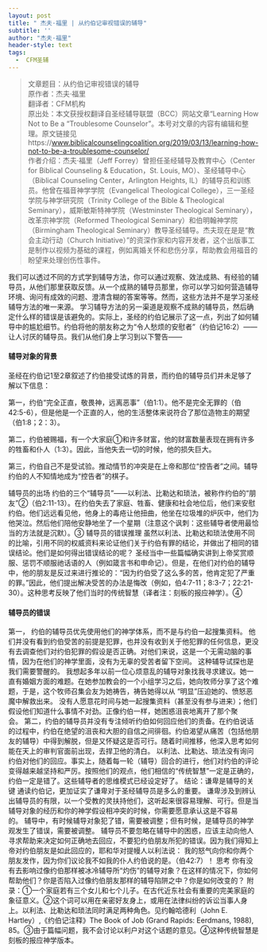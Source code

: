 ```yaml
---
layout: post
title: " 杰夫·福里 | 从约伯记审视错误的辅导"
subtitle: ''
author: "杰夫·福里"
header-style: text
tags:
  -  CFM圣辅
---
```

>文章题目：从约伯记审视错误的辅导<br>
原作者：杰夫·福里<br>
翻译者：CFM机构<br>
原出处：本文获授权翻译自圣经辅导联盟（BCC）网站文章“Learning How Not to Be a “Troublesome Counselor”。本号对文章的内容有编辑和整理。原文链接见https://www.biblicalcounselingcoalition.org/2019/03/13/learning-how-not-to-be-a-troublesome-counselor/<br>
作者介绍：杰夫·福里（Jeff Forrey）曾担任圣经辅导及教育中心（Center for Biblical Counseling & Education，St. Louis, MO）、圣经辅导中心（Biblical Counseling Center，Arlington Heights, IL）的辅导员和训练员。他曾在福音神学学院（Evangelical Theological College），三一圣经学院与神学研究院（Trinity College of the Bible & Theological Seminary），威斯敏斯特神学院（Westminster Theological Seminary），改革宗神学院（Reformed Theological Seminary）和伯明翰神学院（Birmingham Theological Seminary）教导圣经辅导。杰夫现在是是“教会主动行动（Church Initiative）”的资深作家和内容开发者，这个出版事工是制作以视频为基础的课程，例如离婚关怀和悲伤分享，帮助教会用福音的盼望来处理创伤性事件。<br>

我们可以透过不同的方式学到辅导方法，你可以通过观察、效法成熟、有经验的辅导员，从他们那里获取反馈。从一个成熟的辅导员那里，你可以学习如何营造辅导环境、询问有成效的问题、澄清含糊的答案等等。然而，这些方法并不是学习圣经辅导方法的唯一来源。
学习辅导方法的另一渠道是观察不成熟的辅导员，然后确定什么样的错误是该避免的。实际上，圣经的约伯记展示了这一点，列出了如何辅导中的尴尬细节。约伯将他的朋友称之为“令人愁烦的安慰者”（约伯记16:2）——让人讨厌的辅导员。我们从他们身上学习到以下警告——
#### 辅导对象的背景
圣经在约伯记1至2章叙述了约伯接受试炼的背景，而约伯的辅导员们并未足够了解以下信息： 

第一，约伯“完全正直，敬畏神，远离恶事”（伯1:1）。他不是完全无罪的（伯42:5-6），但是他是一个正直的人，他的生活整体来说符合了那位造物主的期望（伯1:8；2：3）。 

第二，约伯被赐福，有一个大家庭①和许多财富，他的财富数量表现在拥有许多的牲畜和仆人（1:3）。因此，当他失去一切的时候，他的损失巨大。 

第三，约伯自己不是受试验。推动情节的冲突是在上帝和那位“控告者”之间。辅导约伯的人不知情地成为“控告者”的棋子。 

辅导员的出场 约伯的三个“辅导员”——以利法、比勒达和琐法，被称作约伯的“朋友”②（伯2:11-13）。在约伯失去了家庭、牲畜、健康和社会地位后，他们来安慰约伯。他们远远看见他，他身上的毒疮让他扭曲，他坐在垃圾堆的炉灰中，他们为他哭泣。然后他们陪他安静地坐了一个星期（注意这个讽刺：这些辅导者使用最恰当的方法就是沉默）。③ 辅导员的错误推理 虽然以利法、比勒达和琐法使用不同的比喻，引用不同的权威资料来论证他们关于约伯有罪的结论，并做出了相同的错误结论。他们是如何得出错误结论的呢？ 圣经当中一些篇幅确实讲到上帝奖赏顺服、惩罚不顺服祂话语的人（例如箴言书和申命记）。但是，在他们对约伯的辅导中，他的朋友是反过来进行推论的：“因为约伯受了这么多的苦，他肯定犯了严重的罪。”因此，他们提出解决受苦的办法是悔改（例如，伯4:7-11；8:3-7；22:21-30）。这种思考反映了他们当时的传统智慧（译者注：刻板的报应神学）。④ 

#### 辅导员的错误
第一， 约伯的辅导员优先使用他们的神学体系，而不是与约伯一起搜集资料。 他们并没有看到约伯受苦的前提是犯罪，也并没有收到关于他犯罪的任何信息，更没有去调查他们对约伯犯罪的假设是否正确。对他们来说，这是一个无需动脑的事情，因为在他们的神学里面，没有为无辜的受苦者留下空间。 这种辅导试探也是我们需要警醒的。 我想起多年以前一位心烦意乱的辅导对象找我寻求建议。她一直有婚姻方面的难题。在她参加教会的一个小组学习之后，她向牧师分享了这个难题，于是，这个牧师召集会友为她祷告，祷告她得以从 “明显”压迫她的、愤怒恶魔中解救出来。 没有人愿意花时间与她一起搜集资料（甚至没有参与进来）；他们假设他们知道什么事情不对劲。正像约伯一样，她困惑沮丧地离开了那个聚会。 第二，约伯的辅导员并没有专注倾听约伯如何回应他们的责备。在约伯说话的过程中，约伯在绝望的沮丧和大胆的自信之间徘徊。约伯渴望从痛苦（包括他朋友的辅导）中得到解脱，但是又怀疑这是否可行。随着时间推移，他深入思考如何能在天上的审判官面前出现，去捍卫他的清白。 以利法、比勒达、琐法没有询问约伯对他们的回应。事实上，随着每一轮（辅导）回合的进行，他们对约伯的评论变得越来越坚持和严厉。按照他们的观点，他们相信的“传统智慧”一定是正确的，约伯一定是错了。这些辅导者的思维模式已经设定好了。 结论：谦卑是辅导的关键 通读约伯记，更加证实了谦卑对于圣经辅导员是多么的重要。 谦卑涉及到辨认出辅导员的有限，以一个受教的灵扶持他们，这听起来很容易理解、可行。但是当辅导对象的经历和你的神学假设相冲突的时候，你需要愿意承认这是不容易的。 辅导中，有时候辅导对象犯了错，需要被调整；但有时候，是辅导员的神学观发生了错误，需要被调整。 辅导员不要忽略在辅导中的困惑，应该主动向他人寻求帮助来决定如何正确地去回应，不要犯约伯朋友所犯的错误。因为我们得知上帝对约伯朋友是如此回应的，耶和华对提幔人以利法说： 我的怒气向你和你两个朋友发作，因为你们议论我不如我的仆人约伯说的是。（伯42:7）！ 思考 你有没有去影响过像约伯那样被冰冷辅导所“灼伤”的辅导对象？在这样的情况下，你如何帮助他们？你是否陷入过像约伯朋友那样的辅导陷阱之中？你是如何改变的？
附录：①一个家庭若有三个女儿和七个儿子。在古代近东社会有重要的完美家庭的象征意义。②这个词可以用在亲密好友身上，或用在法律纠纷的诉讼当事人身上。以利法、比勒达和琐法同时满足两种角色。见约翰哈德利（John E. Hartley）,《约伯记注释》The Book of Job (Grand Rapids: Eerdmans, 1988), 85。③由于篇幅问题，我不会讨论以利户对这个话题的意见。④这种传统智慧是刻板的报应神学版本。 
